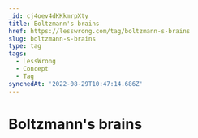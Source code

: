 ```yaml
---
_id: cj4oev4dKKkmrpXty
title: Boltzmann's brains
href: https://lesswrong.com/tag/boltzmann-s-brains
slug: boltzmann-s-brains
type: tag
tags:
  - LessWrong
  - Concept
  - Tag
synchedAt: '2022-08-29T10:47:14.686Z'
---
```

# Boltzmann's brains

